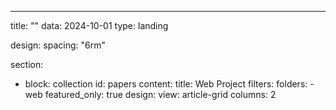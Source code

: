 ---
title: ""
data: 2024-10-01
type: landing

design:
  spacing: "6rm"

section:
  - block: collection
    id: papers
    content:
      title: Web Project
      filters:
        folders:
          - web
        featured_only: true
    design:
      view: article-grid
      columns: 2